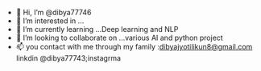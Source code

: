 - 👋 Hi, I’m @dibya77746
- 👀 I’m interested in ...
- 🌱 I’m currently learning ...Deep learning and NLP 
- 💞️ I’m looking to collaborate on ...various AI and python project
- 📫 you contact with me through my family :dibyajyotilikun8@gmail.com
  linkdin
  @dibya77743;instagrma
  

<!---
dibya77746/dibya77746 is a ✨ special ✨ repository because its `README.md` (this file) appears on your GitHub profile.
You can click the Preview link to take a look at your changes.
--->
